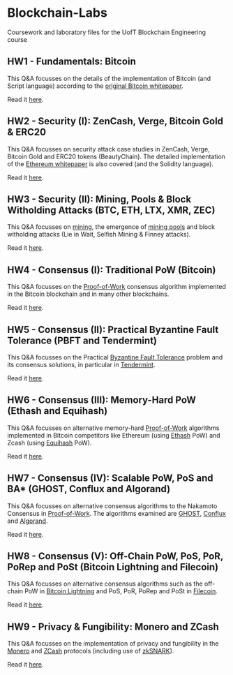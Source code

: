 # Blockchain-Labs
Coursework and laboratory files for the UofT Blockchain Engineering course

## HW1 - Fundamentals: Bitcoin
This Q&A focusses on the details of the implementation of Bitcoin (and Script language) according to the [original Bitcoin whitepaper](https://bitcoin.org/bitcoin.pdf).

Read it [here](https://github.com/PsiPhiTheta/Blockchain-Labs/blob/master/hw/hw1/Homework1.pdf).

## HW2 - Security (I): ZenCash, Verge, Bitcoin Gold & ERC20 
This Q&A focusses on security attack case studies in ZenCash, Verge, Bitcoin Gold and ERC20 tokens (BeautyChain). The detailed implementation of the [Ethereum whitepaper](https://github.com/ethereum/wiki/wiki/White-Paper) is also covered (and the Solidity language). 

Read it [here](https://github.com/PsiPhiTheta/Blockchain-Labs/blob/master/hw/hw2/Homework2.pdf).

## HW3 - Security (II): Mining, Pools & Block Witholding Attacks (BTC, ETH, LTX, XMR, ZEC)
This Q&A focusses on [mining](https://en.wikipedia.org/wiki/Cryptocurrency#Mining), the emergence of [mining pools](https://en.wikipedia.org/wiki/Mining_pool) and block witholding attacks (Lie in Wait, Selfish Mining & Finney attacks).

Read it [here](https://github.com/PsiPhiTheta/Blockchain-Labs/blob/master/hw/hw3/Homework3.pdf).

## HW4 - Consensus (I): Traditional PoW (Bitcoin)
This Q&A focusses on the [Proof-of-Work](https://en.wikipedia.org/wiki/Proof-of-work_system) consensus algorithm implemented in the Bitcoin blockchain and in many other blockchains.

Read it [here](https://github.com/PsiPhiTheta/Blockchain-Labs/blob/master/hw/hw4/Homework4.pdf).

## HW5 - Consensus (II): Practical Byzantine Fault Tolerance (PBFT and Tendermint) 
This Q&A focusses on the Practical [Byzantine Fault Tolerance](https://en.wikipedia.org/wiki/Byzantine_fault_tolerance) problem and its consensus solutions, in particular in [Tendermint](https://tendermint.com/static/docs/tendermint.pdf). 

Read it [here](https://github.com/PsiPhiTheta/Blockchain-Labs/blob/master/hw/hw5/Homework5.pdf).

## HW6 - Consensus (III): Memory-Hard PoW (Ethash and Equihash) 
This Q&A focusses on alternative memory-hard [Proof-of-Work](https://en.wikipedia.org/wiki/Proof-of-work_system) algorithms implemented in Bitcoin competitors like Ethereum (using [Ethash](https://en.wikipedia.org/wiki/Ethash) PoW) and Zcash (using [Equihash](https://en.wikipedia.org/wiki/Equihash) PoW).

Read it [here](https://github.com/PsiPhiTheta/Blockchain-Labs/blob/master/hw/hw6/Homework6.pdf).

## HW7 - Consensus (IV): Scalable PoW, PoS and BA* (GHOST, Conflux and Algorand)
This Q&A focusses on alternative consensus algorithms to the Nakamoto Consensus in [Proof-of-Work](https://en.wikipedia.org/wiki/Proof-of-work_system). The algorithms examined are [GHOST](https://eprint.iacr.org/2013/881.pdf), [Conflux](https://arxiv.org/abs/1805.03870) and [Algorand](https://people.csail.mit.edu/nickolai/papers/gilad-algorand-eprint.pdf).

Read it [here](https://github.com/PsiPhiTheta/Blockchain-Labs/blob/master/hw/hw7/Homework7.pdf).

## HW8 - Consensus (V): Off-Chain PoW, PoS, PoR, PoRep and PoSt (Bitcoin Lightning and Filecoin)
This Q&A focusses on alternative consensus algorithms such as the off-chain PoW in [Bitcoin Lightning](https://lightning.network/lightning-network-paper.pdf) and PoS, PoR, PoRep and PoSt in [Filecoin](https://filecoin.io/filecoin.pdf).

Read it [here](https://github.com/PsiPhiTheta/Blockchain-Labs/blob/master/hw/hw8/Homework8.pdf).

## HW9 - Privacy & Fungibility: Monero and ZCash
This Q&A focusses on the implementation of privacy and fungibility in the [Monero](https://whitepaperdatabase.com/monero-xmr-whitepaper/) and [ZCash](http://zerocash-project.org/media/pdf/zerocash-extended-20140518.pdf) protocols (including use of [zkSNARK](https://en.wikipedia.org/wiki/Non-interactive_zero-knowledge_proof)).

Read it [here](https://github.com/PsiPhiTheta/Blockchain-Labs/blob/master/hw/hw9/Homework9.pdf).
